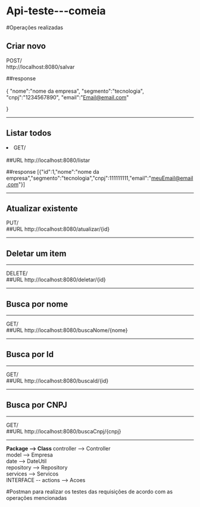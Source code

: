# Api-teste---comeia

#Operações realizadas

<h2>Criar novo</h2>
POST/ <br>
http://localhost:8080/salvar  <br>

##response  
<br>
{
"nome":"nome da empresa",
"segmento":"tecnologia",
"cnpj":"1234567890",
"email":"Email@email.com"


}
<hr>
<h2>Listar todos </h2>
<li>GET/</li> <br>
##URL http://localhost:8080/listar <br>

##response [{"id":1,"nome":"nome da empresa","segmento":"tecnologia","cnpj":111111111,"email":"meuEmail@email.com"}]
<hr>

<h2>Atualizar existente</h2>
PUT/ <br>
##URL http://localhost:8080/atualizar/{id}

<hr>
<h2>Deletar um item</h2>
<hr>
DELETE/ <br>
##URL http://localhost:8080/deletar/{id}

<hr>
<h2>Busca por nome</h2>
<hr>
GET/ <br>
##URL http://localhost:8080/buscaNome/{nome}

<hr>
<h2>Busca por Id</h2>
<hr>
GET/ <br>
##URL http://localhost:8080/buscaId/{id}

<hr>
<h2>Busca por CNPJ</h2>
<hr>
GET/ <br>
##URL http://localhost:8080/buscaCnpj/{cnpj}

<hr>


<b>Package --> Class
</b>
controller --> Controller <br>
model -->  Empresa <br>
date --> DateUtil <br>
repository --> Repository <br>
services --> Servicos <br>
INTERFACE -- actions --> Acoes <br>

#Postman para realizar os testes das requisições de acordo com as operações mencionadas
